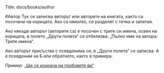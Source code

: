 Title: docs/books/author

#Автор
Тук се записва авторът или авторите на книгата, както са посочени на корицата. Ако са няколко, се разделят с точка и запетая.

Ако някъде авторът (авторите са) е посочен с трите си имена, освен на корицата, в полето „Други полета“ се отбелязва: „Пълно име на автора: Трите имена“.

Ако авторът присъства с псевдонима си, в „Други полета“ се записва: А е псевдоним на Б или обратното, както в примера.

_Пример:_ [„Ще се изхрача на гробовете ви“](/books/646)
